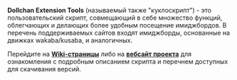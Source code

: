 **Dollchan Extension Tools** (называемый также "куклоскрипт") - это пользовательский скрипт,
совмещающий в себе множество функций, облегчающих и делающих более удобным посещение имиджбордов.
В перечень поддерживаемых сайтов входят имиджборды, основанные на движках wakaba/kusaba, и аналогичных.

Перейдите на **[Wiki-страницы](https://github.com/SthephanShinkufag/Dollchan-Extension-Tools/wiki)**
либо на **[вебсайт проекта](http://www.freedollchan.org/scripts)**
для ознакомления с подробным описанием скрипта и перечнем доступных для скачивания версий.